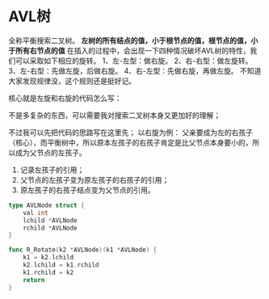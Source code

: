 # AVL树
全称平衡搜索二叉树。
**左树的所有结点的值，小于根节点的值，根节点的值，小于所有右节点的值**
在插入的过程中，会出现一下四种情况破坏AVL树的特性，我们可以采取如下相应的旋转。
1、左-左型：做右旋。
2、右-右型：做左旋转。
3、左-右型：先做左旋，后做右旋。
4、右-左型：先做右旋，再做左旋。
不知道大家发现规律没，这个规则还是挺好记。

核心就是左旋和右旋的代码怎么写：

不是多复杂的东西，可以需要我对搜索二叉树本身又更加好的理解；

不过我可以先把代码的思路写在这里先；
以右旋为例：
父亲要成为左的右孩子（核心），而平衡树中，所以原本左孩子的右孩子肯定是比父节点本身要小的，所以成为父节点的左孩子。

1. 记录左孩子的引用；
1. 父节点的左孩子变为原左孩子的右孩子的引用；
1. 原左孩子的右孩子结点变为父节点的引用。

```go
type AVLNode struct {
	val int
	lchild *AVLNode
	rchild *AVLNode
}

func R_Rotate(k2 *AVLNode)(k1 *AVLNode) {
	k1 = k2.lchild
	k2.lchild = k1.rchild
	k1.rchild = k2
	return
}
```

